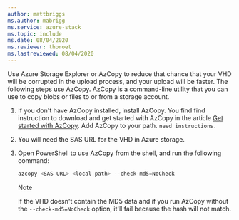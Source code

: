 ```yaml
---
author: mattbriggs
ms.author: mabrigg
ms.service: azure-stack
ms.topic: include
ms.date: 08/04/2020
ms.reviewer: thoroet
ms.lastreviewed: 08/04/2020
---
```


Use Azure Storage Explorer or AzCopy to reduce that chance that your VHD will be corrupted in the upload process, and your upload will be faster. The following steps use AzCopy. AzCopy is a command-line utility that you can use to copy blobs or files to or from a storage account.

1. If you don't have AzCopy installed, install AzCopy. You find find instruction to download and get started with AzCopy in the article [Get started with AzCopy](/azure/storage/common/storage-use-azcopy-v10). Add AzCopy to your path. `need instructions.`

2. You will need the SAS URL for the VHD in Azure storage.

3. Open PowerShell to use AzCopy from the shell, and run the following command:

    ```powershell  
    azcopy <SAS URL> <local path> --check-md5=NoCheck
    ````

    > [!NOTE]
    > If the VHD  doesn't contain the MD5 data and if you run AzCopy without the `--check-md5=NoCheck` option, it'll fail because the hash will not match.